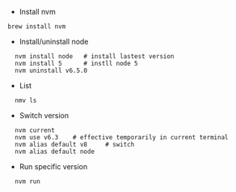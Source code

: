 
- Install nvm
```
brew install nvm
```

- Install/uninstall  node
```
  nvm install node   # install lastest version
  nvm install 5      # instll node 5
  nvm uninstall v6.5.0
```
- List 
```
  nmv ls
```
- Switch version
```
  nvm current
  nvm use v6.3    # effective temporarily in current terminal
  nvm alias default v8     # switch 
  nvm alias default node    
```

- Run specific version
```
  nvm run 
```